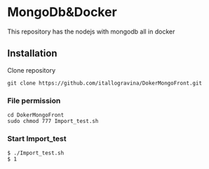 # MongoDb&Docker 

This repository has the nodejs with mongodb all in docker

## Installation
Clone repository

    git clone https://github.com/itallogravina/DokerMongoFront.git

### File permission

    cd DokerMongoFront
    sudo chmod 777 Import_test.sh

### Start Import_test

    $ ./Import_test.sh
    $ 1


